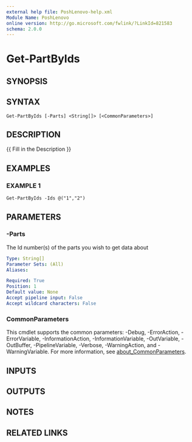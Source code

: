 ```yaml
---
external help file: PoshLenovo-help.xml
Module Name: PoshLenovo
online version: http://go.microsoft.com/fwlink/?LinkId=821583
schema: 2.0.0
---
```


# Get-PartByIds

## SYNOPSIS

## SYNTAX

```
Get-PartByIds [-Parts] <String[]> [<CommonParameters>]
```

## DESCRIPTION
{{ Fill in the Description }}

## EXAMPLES

### EXAMPLE 1
```
Get-PartByIds -Ids @("1","2")
```

## PARAMETERS

### -Parts
The Id number(s) of the parts you wish to get data about

```yaml
Type: String[]
Parameter Sets: (All)
Aliases:

Required: True
Position: 1
Default value: None
Accept pipeline input: False
Accept wildcard characters: False
```

### CommonParameters
This cmdlet supports the common parameters: -Debug, -ErrorAction, -ErrorVariable, -InformationAction, -InformationVariable, -OutVariable, -OutBuffer, -PipelineVariable, -Verbose, -WarningAction, and -WarningVariable. For more information, see [about_CommonParameters](http://go.microsoft.com/fwlink/?LinkID=113216).

## INPUTS

## OUTPUTS

## NOTES

## RELATED LINKS
